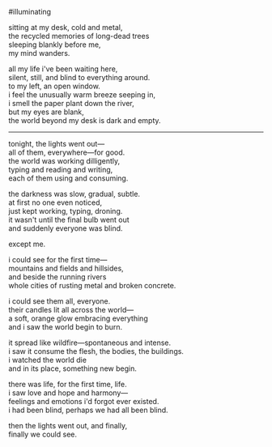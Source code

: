 #illuminating

sitting at my desk, cold and metal,<br/>
the recycled memories of long-dead trees<br/>
sleeping blankly before me,<br/>
my mind wanders.

all my life i've been waiting here,<br/>
silent, still, and blind to everything around.<br/>
to my left, an open window.<br/>
i feel the unusually warm breeze seeping in,<br/>
i smell the paper plant down the river,<br/>
but my eyes are blank,<br/>
the world beyond my desk is dark and empty.

---

tonight, the lights went out&mdash;<br/>
all of them, everywhere&mdash;for good.<br/>
the world was working dilligently,<br/>
typing and reading and writing,<br/>
each of them using and consuming.

the darkness was slow, gradual, subtle.<br/>
at first no one even noticed,<br/>
just kept working, typing, droning.<br/>
it wasn't until the final bulb went out<br/>
and suddenly everyone was blind.

except me.

i could see for the first time&mdash;<br/>
mountains and fields and hillsides,<br/>
and beside the running rivers<br/>
whole cities of rusting metal and broken concrete.

i could see them all, everyone.<br/>
their candles lit all across the world&mdash;<br/>
a soft, orange glow embracing everything<br/>
and i saw the world begin to burn.

it spread like wildfire&mdash;spontaneous and intense.<br/>
i saw it consume the flesh, the bodies, the buildings.<br/>
i watched the world die<br/>
and in its place, something new begin.

there was life, for the first time, life.<br/>
i saw love and hope and harmony&mdash;<br/>
feelings and emotions i'd forgot ever existed.<br/>
i had been blind, perhaps we had all been blind.

then the lights went out, and finally,<br/>
finally we could see.
